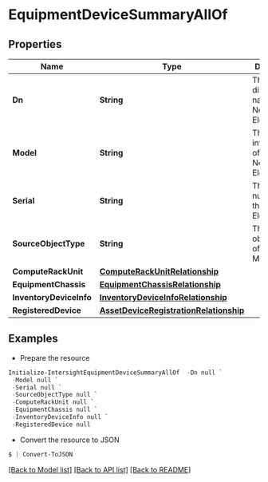 # EquipmentDeviceSummaryAllOf
## Properties

Name | Type | Description | Notes
------------ | ------------- | ------------- | -------------
**Dn** | **String** | The distinguished name for the Network Element. | [optional] [readonly] 
**Model** | **String** | The model information of the Network Element. | [optional] [readonly] 
**Serial** | **String** | The serial number for the Network Element. | [optional] [readonly] 
**SourceObjectType** | **String** | The source object type of this view MO. | [optional] [readonly] 
**ComputeRackUnit** | [**ComputeRackUnitRelationship**](ComputeRackUnitRelationship.md) |  | [optional] 
**EquipmentChassis** | [**EquipmentChassisRelationship**](EquipmentChassisRelationship.md) |  | [optional] 
**InventoryDeviceInfo** | [**InventoryDeviceInfoRelationship**](InventoryDeviceInfoRelationship.md) |  | [optional] 
**RegisteredDevice** | [**AssetDeviceRegistrationRelationship**](AssetDeviceRegistrationRelationship.md) |  | [optional] 

## Examples

- Prepare the resource
```powershell
Initialize-IntersightEquipmentDeviceSummaryAllOf  -Dn null `
 -Model null `
 -Serial null `
 -SourceObjectType null `
 -ComputeRackUnit null `
 -EquipmentChassis null `
 -InventoryDeviceInfo null `
 -RegisteredDevice null
```

- Convert the resource to JSON
```powershell
$ | Convert-ToJSON
```

[[Back to Model list]](../README.md#documentation-for-models) [[Back to API list]](../README.md#documentation-for-api-endpoints) [[Back to README]](../README.md)

